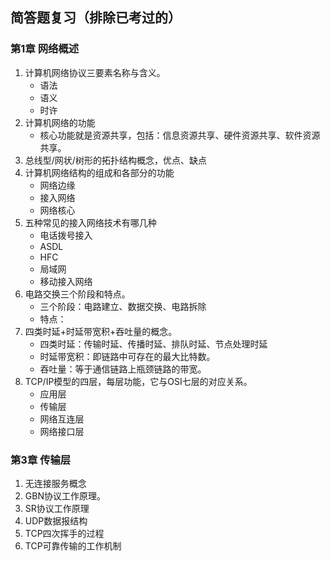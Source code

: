 ## 简答题复习（排除已考过的）
### 第1章 网络概述
1. 计算机网络协议三要素名称与含义。
    - 语法
    - 语义
    - 时许
2. 计算机网络的功能
    - 核心功能就是资源共享，包括：信息资源共享、硬件资源共享、软件资源共享。
3. 总线型/网状/树形的拓扑结构概念，优点、缺点
4. 计算机网络结构的组成和各部分的功能
    - 网络边缘
    - 接入网络
    - 网络核心
5. 五种常见的接入网络技术有哪几种
    - 电话拨号接入
    - ASDL
    - HFC
    - 局域网
    - 移动接入网络
6. 电路交换三个阶段和特点。
    - 三个阶段：电路建立、数据交换、电路拆除
    - 特点：
7. 四类时延+时延带宽积+吞吐量的概念。
    - 四类时延：传输时延、传播时延、排队时延、节点处理时延
    - 时延带宽积：即链路中可存在的最大比特数。
    - 吞吐量：等于通信链路上瓶颈链路的带宽。
8. TCP/IP模型的四层，每层功能，它与OSI七层的对应关系。
    - 应用层
    - 传输层
    - 网络互连层
    - 网络接口层
### 第3章 传输层
1. 无连接服务概念
2. GBN协议工作原理。
3. SR协议工作原理
4. UDP数据报结构
5. TCP四次挥手的过程
6. TCP可靠传输的工作机制